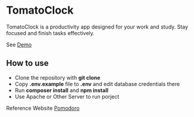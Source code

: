 # TomatoClock

TomatoClock is a productivity app designed for your work and study.
Stay focused and finish tasks effectively.

See [Demo](https://liu-yucheng.com/TomatoClock)

## How to use

- Clone the repository with __git clone__
- Copy __.env.example__ file to __.env__ and edit database credentials there
- Run __composer install__ and __npm install__
- Use Apache or Other Server to run porject

Reference Website [Pomodoro](https://pomofocus.io)

